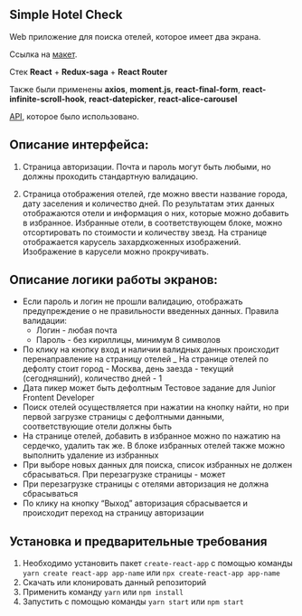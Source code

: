 ## **Simple Hotel Check**

Web приложение для поиска отелей, которое имеет два экрана.

Ссылка на [макет](<https://www.figma.com/file/PxI4ycD6GMGSpxOZ2NbFBO/React-Test%2FSimple-HotelCheck-(Copy)?node-id=0%3A1>).

Стек  **React** + **Redux-saga** + **React Router**

Также были применены **axios**, **moment.js**, **react-final-form**, **react-infinite-scroll-hook**, **react-datepicker**, **react-alice-carousel**

 [API](https://support.travelpayouts.com/hc/ru/articles/115000343268-API-%D0%B4%D0%B0%D0%BD%D0%BD%D1%8B%D1%85-%D0%BE%D1%82%D0%B5%D0%BB%D0%B5%D0%B9#price/), которое было использовано.

## **Описание интерфейса:**

1. Страница авторизации. Почта и пароль могут быть любыми, но должны проходить стандартную валидацию.

2. Страница отображения отелей, где можно ввести название города, дату заселения и количество дней. По результатам этих данных отображаются отели и информация о них, которые можно добавить в избранное. Избранные отели, в соответствующем блоке, можно отсортировать по стоимости и количеству звезд. На странице отображается карусель захардкоженных изображений. Изображение в карусели можно прокручивать.

## **Описание логики работы экранов:**

- Если пароль и логин не прошли валидацию, отображать предупреждение о
  не правильности введенных данных. Правила валидации:
  - Логин - любая почта
  - Пароль - без кириллицы, минимум 8 символов
- По клику на кнопку вход и наличии валидных данных происходит
  перенаправление на страницу отелей
  \_ На странице отелей по дефолту стоит город - Москва, день заезда - текущий
  (сегодняшний), количество дней - 1
- Дата пикер может быть дефолтным
  Тестовое задание для Junior Frontent Developer
- Поиск отелей осуществляется при нажатии на кнопку найти, но при первой
  загрузке страницы с дефолтными данными, соответствующие отели должны быть
- На странице отелей, добавить в избранное можно по нажатию на сердечко,
  удалить так же. В блоке избранных отелей также можно выполнить удаление из
  избранных
- При выборе новых данных для поиска, список избранных не должен
  сбрасываться. При перезагрузке страницы - может
- При перезагрузке страницы с отелями авторизация не должна сбрасываться
- По клику на кнопку “Выход” авторизация сбрасывается и происходит переход
  на страницу авторизации

## **Установка и предварительные требования**

1. Необходимо установить пакет `create-react-app` с помощью команды `yarn create react-app app-name` или `npx create-react-app app-name`
2. Скачать или клонировать данный репозиторий
3. Применить команду `yarn` или `npm install`
4. Запустить с помощью команды `yarn start` или `npm start`